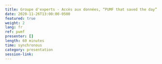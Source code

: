 ```yaml
---
title: Groupe d'experts - Accès aux données, “PUMF that saved the day”
date: 2020-11-26T13:00:00-0500
featured: true
weight: 2
lang: fr
ref: pumf
presenter: []
length: 60 minutes
time: synchronous
category: presentation
session-link:
---
```

